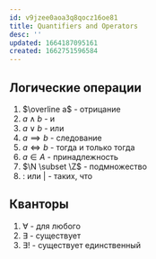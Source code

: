 ```yaml
---
id: v9jzee0aoa3q8qocz16oe81
title: Quantifiers and Operators
desc: ''
updated: 1664187095161
created: 1662751596584
---
```


## Логические операции
1. $\overline a$ - отрицание
2. $a \land b$ - и
3. $a \lor b$ - или
4. $a \implies b$ - следование
5. $a \iff b$ - тогда и только тогда
6. $a \in A$ - принадлежность
7. $\N \subset \Z$ - подмножество
8. $:$ или $|$ - таких, что

## Кванторы
1. $\forall$ - для любого
2. $\exists$ - существует
3. $\exists!$ - существует единственный